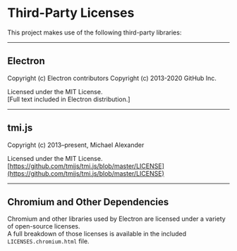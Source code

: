 # Third-Party Licenses

This project makes use of the following third-party libraries:

---

## Electron
Copyright (c) Electron contributors
Copyright (c) 2013-2020 GitHub Inc.

Licensed under the MIT License.  
[Full text included in Electron distribution.]

---

## tmi.js
Copyright (c) 2013–present, Michael Alexander

Licensed under the MIT License.  
[https://github.com/tmijs/tmi.js/blob/master/LICENSE](https://github.com/tmijs/tmi.js/blob/master/LICENSE)

---

## Chromium and Other Dependencies
Chromium and other libraries used by Electron are licensed under a variety of open-source licenses.  
A full breakdown of those licenses is available in the included `LICENSES.chromium.html` file.
